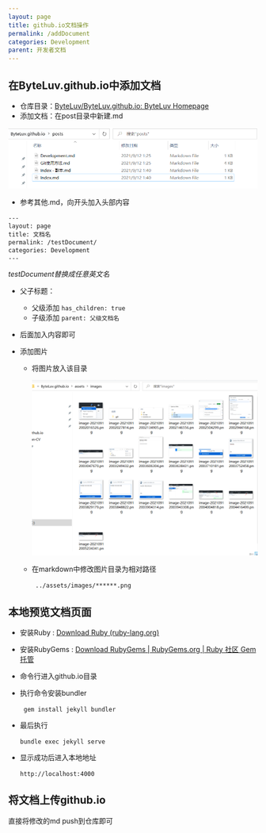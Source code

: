 ```yaml
---
layout: page
title: github.io文档操作
permalink: /addDocument
categories: Development
parent: 开发者文档
---
```


## 在ByteLuv.github.io中添加文档

- 仓库目录：[ByteLuv/ByteLuv.github.io: ByteLuv Homepage](https://github.com/ByteLuv/ByteLuv.github.io)
- 添加文档：在post目录中新建.md

![image-20210912105249372](../assets/images/image-20210912105249372.png)

- 参考其他.md，向开头加入头部内容

```
---
layout: page
title: 文档名
permalink: /testDocument/
categories: Development
---
```

*testDocument替换成任意英文名*

- 父子标题：
  - 父级添加   ```has_children: true```
  - 子级添加   ```parent: 父级文档名```

- 后面加入内容即可

- 添加图片

  - 将图片放入该目录

    ![image-20210912110507995](../assets/images/image-20210912110507995.png)

  - 在markdown中修改图片目录为相对路径

    ``` ../assets/images/******.png```

## 本地预览文档页面

- 安装Ruby : [Download Ruby (ruby-lang.org)](https://www.ruby-lang.org/en/downloads/)

- 安装RubyGems : [Download RubyGems | RubyGems.org | Ruby 社区 Gem 托管](https://rubygems.org/pages/download)

- 命令行进入github.io目录

- 执行命令安装bundler

  ``` gem install jekyll bundler```

- 最后执行

  ```bundle exec jekyll serve```

- 显示成功后进入本地地址

  ```http://localhost:4000```

## 将文档上传github.io

直接将修改的md push到仓库即可
